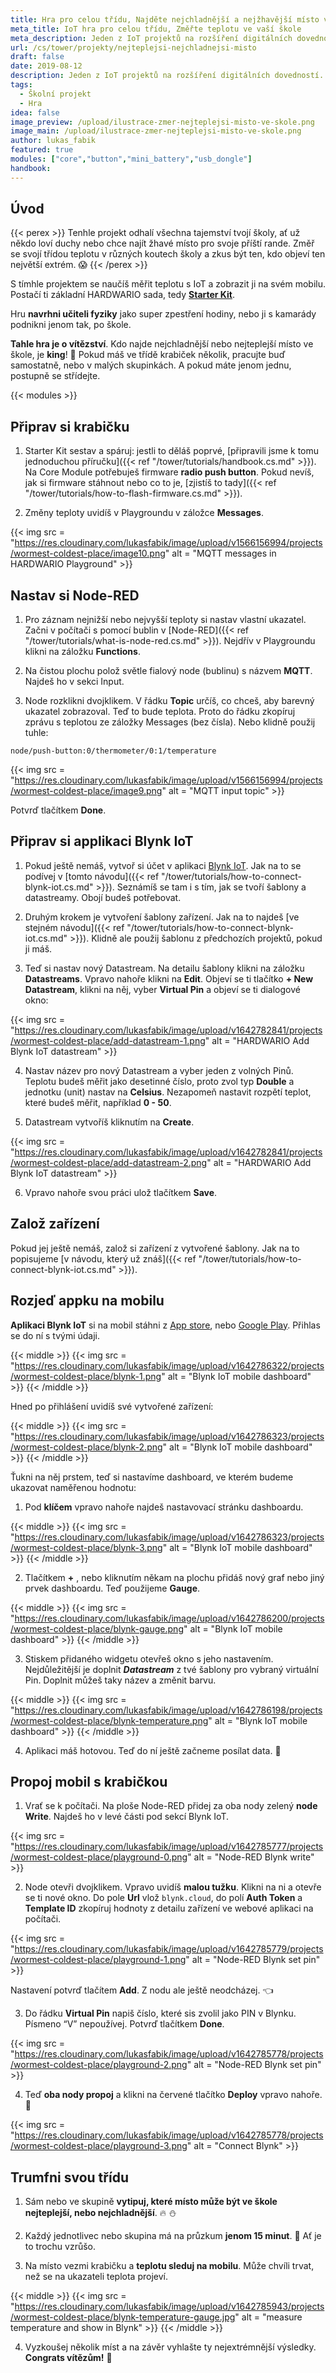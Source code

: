 ```yaml
---
title: Hra pro celou třídu, Najděte nejchladnější a nejžhavější místo ve vaší škole
meta_title: IoT hra pro celou třídu, Změřte teplotu ve vaší škole
meta_description: Jeden z IoT projektů na rozšíření digitálních dovedností. Sestavte se Starter Kitem od HARDWARIOu zařízení, se kterým najdete nejchladnější a nejžhavější místo ve škole.
url: /cs/tower/projekty/nejteplejsi-nejchladnejsi-misto
draft: false
date: 2019-08-12
description: Jeden z IoT projektů na rozšíření digitálních dovedností. Sestavte se Starter Kitem od HARDWARIOu zařízení, se kterým najdete nejchladnější a nejžhavější místo ve škole.
tags:
  - Školní projekt
  - Hra
idea: false
image_preview: /upload/ilustrace-zmer-nejteplejsi-misto-ve-skole.png
image_main: /upload/ilustrace-zmer-nejteplejsi-misto-ve-skole.png
author: lukas_fabik
featured: true
modules: ["core","button","mini_battery","usb_dongle"]
handbook:
---
```


## Úvod

{{< perex >}}
Tenhle projekt odhalí všechna tajemství tvojí školy, ať už někdo loví duchy nebo chce najít žhavé místo pro svoje příští rande. Změř se svojí třídou teplotu v různých koutech školy a zkus být ten, kdo objeví ten největší extrém. 😱
{{< /perex >}}

S tímhle projektem se naučíš měřit teplotu s IoT a zobrazit ji na svém mobilu. Postačí ti základní HARDWARIO sada, tedy [**Starter Kit**](https://obchod.hardwario.cz/starter-kit/).

Hru **navrhni učiteli fyziky** jako super zpestření hodiny, nebo ji s kamarády podnikni jenom tak, po škole.

**Tahle hra je o vítězství**. Kdo najde nejchladnější nebo nejteplejší místo ve škole, je **king**! 👑 Pokud máš ve třídě krabiček několik, pracujte buď samostatně, nebo v malých skupinkách. A pokud máte jenom jednu, postupně se střídejte.

{{< modules >}}

## Připrav si krabičku

1. Starter Kit sestav a spáruj: jestli to děláš poprvé, [připravili jsme k tomu jednoduchou příručku]({{< ref "/tower/tutorials/handbook.cs.md" >}}). Na Core Module potřebuješ firmware **radio push button**. Pokud nevíš, jak si firmware stáhnout nebo co to je, [zjistíš to tady]({{< ref "/tower/tutorials/how-to-flash-firmware.cs.md" >}}).

2. Změny teploty uvidíš v Playgroundu v záložce **Messages**.

{{< img src = "https://res.cloudinary.com/lukasfabik/image/upload/v1566156994/projects/wormest-coldest-place/image10.png" alt = "MQTT messages in HARDWARIO Playground" >}}

## Nastav si Node-RED

1. Pro záznam nejnižší nebo nejvyšší teploty si nastav vlastní ukazatel. Začni v počítači s pomocí bublin v [Node-RED]({{< ref "/tower/tutorials/what-is-node-red.cs.md" >}}). Nejdřív v Playgroundu klikni na záložku **Functions**.

2. Na čistou plochu polož světle fialový node (bublinu) s názvem **MQTT**. Najdeš ho v sekci Input.

3. Node rozklikni dvojklikem. V řádku **Topic** určíš, co chceš, aby barevný ukazatel zobrazoval. Teď to bude teplota. Proto do řádku zkopíruj zprávu s teplotou ze záložky Messages (bez čísla). Nebo klidně použij tuhle:

```
node/push-button:0/thermometer/0:1/temperature
```

{{< img src = "https://res.cloudinary.com/lukasfabik/image/upload/v1566156994/projects/wormest-coldest-place/image9.png" alt = "MQTT input topic" >}}

Potvrď tlačítkem **Done**.

## Připrav si applikaci Blynk IoT

1. Pokud ještě nemáš, vytvoř si účet v aplikaci [Blynk IoT](https://blynk.io). Jak na to se podívej v [tomto návodu]({{< ref "/tower/tutorials/how-to-connect-blynk-iot.cs.md" >}}). Seznámíš se tam i s tím, jak se tvoří šablony a datastreamy. Obojí budeš potřebovat.

2. Druhým krokem je vytvoření šablony zařízení. Jak na to najdeš [ve stejném návodu]({{< ref "/tower/tutorials/how-to-connect-blynk-iot.cs.md" >}}). Klidně ale použij šablonu z předchozích projektů, pokud ji máš.

3. Teď si nastav nový Datastream. Na detailu šablony klikni na záložku **Datastreams**. Vpravo nahoře klikni na **Edit**. Objeví se ti tlačítko **+ New Datastream**, klikni na něj, vyber **Virtual Pin** a objeví se ti dialogové okno:

{{< img src = "https://res.cloudinary.com/lukasfabik/image/upload/v1642782841/projects/wormest-coldest-place/add-datastream-1.png" alt = "HARDWARIO Add Blynk IoT datastream" >}}

4. Nastav název pro nový Datastream a vyber jeden z volných Pinů. Teplotu budeš měřit jako desetinné číslo, proto zvol typ **Double** a jednotku (unit) nastav na **Celsius**. Nezapomeň nastavit rozpětí teplot, které budeš měřit, například **0 - 50**.

5. Datastream vytvoříš kliknutím na **Create**. 

{{< img src = "https://res.cloudinary.com/lukasfabik/image/upload/v1642782841/projects/wormest-coldest-place/add-datastream-2.png" alt = "HARDWARIO Add Blynk IoT datastream" >}}

6. Vpravo nahoře svou práci ulož tlačítkem **Save**.

## Založ zařízení

Pokud jej ještě nemáš, založ si zařízení z vytvořené šablony. Jak na to popisujeme [v návodu, který už znáš]({{< ref "/tower/tutorials/how-to-connect-blynk-iot.cs.md" >}}).

## Rozjeď appku na mobilu

**Aplikaci Blynk IoT** si na mobil stáhni z [App store](https://apps.apple.com/us/app/blynk-iot/id1559317868), nebo [Google Play](https://play.google.com/store/apps/details?id=cloud.blynk). Přihlas se do ní s tvými údaji. 

{{< middle >}}
{{< img src = "https://res.cloudinary.com/lukasfabik/image/upload/v1642786322/projects/wormest-coldest-place/blynk-1.png" alt = "Blynk IoT mobile dashboard" >}}
{{< /middle >}}

Hned po přihlášení uvidíš své vytvořené zařízení:

{{< middle >}}
{{< img src = "https://res.cloudinary.com/lukasfabik/image/upload/v1642786323/projects/wormest-coldest-place/blynk-2.png" alt = "Blynk IoT mobile dashboard" >}}
{{< /middle >}}

Ťukni na něj prstem, teď si nastavíme dashboard, ve kterém budeme ukazovat naměřenou hodnotu:

1. Pod **klíčem** vpravo nahoře najdeš nastavovací stránku dashboardu.

{{< middle >}}
{{< img src = "https://res.cloudinary.com/lukasfabik/image/upload/v1642786323/projects/wormest-coldest-place/blynk-3.png" alt = "Blynk IoT mobile dashboard" >}}
{{< /middle >}}

2. Tlačítkem **+** , nebo kliknutím někam na plochu přidáš nový graf nebo jiný prvek dashboardu. Teď použijeme **Gauge**.

{{< middle >}}
{{< img src = "https://res.cloudinary.com/lukasfabik/image/upload/v1642786200/projects/wormest-coldest-place/blynk-gauge.png" alt = "Blynk IoT mobile dashboard" >}}
{{< /middle >}}

3. Stiskem přidaného widgetu otevřeš okno s jeho nastavením. Nejdůležitější je doplnit ***Datastream*** z tvé šablony pro vybraný virtuální Pin. Doplnit můžeš taky název a změnit barvu.

{{< middle >}}
{{< img src = "https://res.cloudinary.com/lukasfabik/image/upload/v1642786198/projects/wormest-coldest-place/blynk-temperature.png" alt = "Blynk IoT mobile dashboard" >}}
{{< /middle >}}

4. Aplikaci máš hotovou. Teď do ní ještě začneme posílat data. 💪

## Propoj mobil s krabičkou

1. Vrať se k počítači. Na ploše Node-RED přidej za oba nody zelený **node Write**. Najdeš ho v levé části pod sekcí Blynk IoT.

{{< img src = "https://res.cloudinary.com/lukasfabik/image/upload/v1642785777/projects/wormest-coldest-place/playground-0.png" alt = "Node-RED Blynk write" >}}

2. Node otevři dvojklikem. Vpravo uvidíš **malou tužku**. Klikni na ni a otevře se ti nové okno. Do pole **Url** vlož ``blynk.cloud``, do polí **Auth Token** a **Template ID** zkopíruj hodnoty z detailu zařízení ve webové aplikaci na počítači.

{{< img src = "https://res.cloudinary.com/lukasfabik/image/upload/v1642785779/projects/wormest-coldest-place/playground-1.png" alt = "Node-RED Blynk set pin" >}}

Nastavení potvrď tlačítem **Add**. Z nodu ale ještě neodcházej. 👈

3. Do řádku **Virtual Pin** napiš číslo, které sis zvolil jako PIN v Blynku. Písmeno “V” nepoužívej.
Potvrď tlačítkem **Done**.

{{< img src = "https://res.cloudinary.com/lukasfabik/image/upload/v1642785778/projects/wormest-coldest-place/playground-2.png" alt = "Node-RED Blynk set pin" >}}

4. Teď **oba nody propoj** a klikni na červené tlačítko **Deploy** vpravo nahoře. 🚨

{{< img src = "https://res.cloudinary.com/lukasfabik/image/upload/v1642785778/projects/wormest-coldest-place/playground-3.png" alt = "Connect Blynk" >}}

## Trumfni svou třídu

1. Sám nebo ve skupině **vytipuj, které místo může být ve škole nejteplejší, nebo nejchladnější**. 🔥 ⛄

2. Každý jednotlivec nebo skupina má na průzkum **jenom 15 minut**. 🔦 Ať je to trochu vzrůšo.

3. Na místo vezmi krabičku a **teplotu sleduj na mobilu**. Může chvíli trvat, než se na ukazateli teplota projeví.

{{< middle >}}
{{< img src = "https://res.cloudinary.com/lukasfabik/image/upload/v1642785943/projects/wormest-coldest-place/blynk-temperature-gauge.jpg" alt = "measure temperature and show in Blynk" >}}
{{< /middle >}}

4. Vyzkoušej několik míst a na závěr vyhlašte ty nejextrémnější výsledky. **Congrats vítězům!** 🎇
